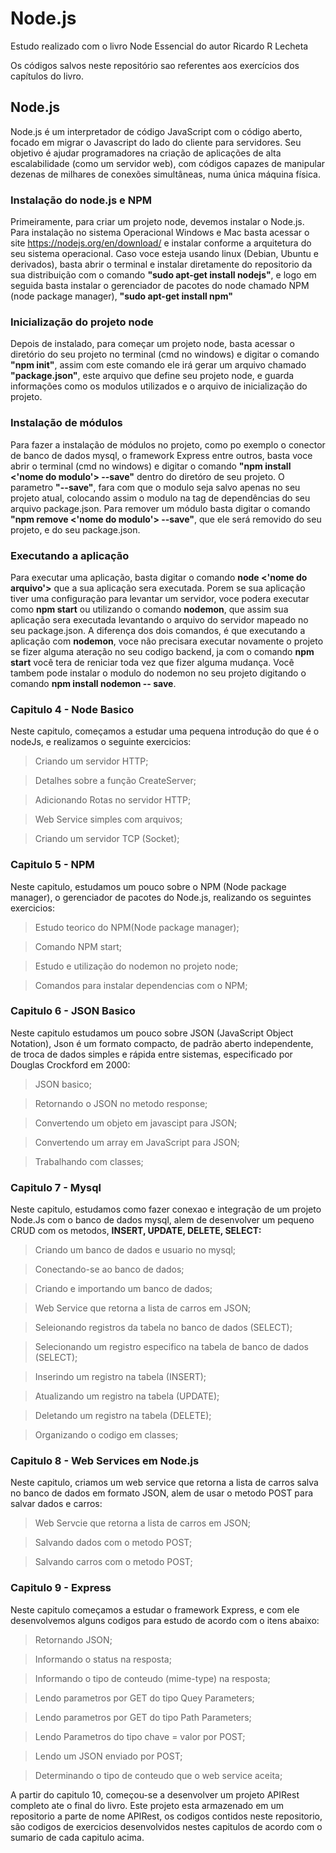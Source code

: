# Node.js

<p>Estudo realizado com o livro Node Essencial do autor Ricardo R Lecheta

Os códigos salvos neste repositório sao referentes aos exercícios dos capítulos do livro.

<h2>Node.js</h2>

Node.js é um interpretador de código JavaScript com o código aberto, focado em migrar o Javascript do lado do cliente para servidores. Seu objetivo é ajudar programadores na criação de aplicações de alta escalabilidade (como um servidor web), com códigos capazes de manipular dezenas de milhares de conexões simultâneas, numa única máquina física.


<h3>Instalação do node.js e NPM</h3>

Primeiramente, para criar um projeto node, devemos instalar o Node.js. Para instalação no sistema Operacional Windows e Mac basta acessar o site https://nodejs.org/en/download/ e instalar conforme a arquitetura do seu sistema operacional. Caso voce esteja usando linux (Debian, Ubuntu e derivados), basta abrir o terminal e instalar diretamente do repositorio da sua distribuição com o comando **"sudo apt-get install nodejs"**, e logo em seguida basta instalar o gerenciador de pacotes do node chamado NPM (node package manager), **"sudo apt-get install npm"**

<h3>Inicialização do projeto node</h3>

Depois de instalado, para começar um projeto node, basta acessar o diretório do seu projeto no terminal (cmd no windows) e digitar o comando **"npm init"**, assim com este comando ele irá gerar um arquivo chamado **"package.json"**, este arquivo que define seu projeto node, e guarda informações como os modulos utilizados e o arquivo de inicialização do projeto.

<h3>Instalação de módulos</h3>

Para fazer a instalação de módulos no projeto, como po exemplo o conector de banco de dados mysql, o framework Express entre outros, basta voce abrir o terminal (cmd no windows) e digitar o comando **"npm install <'nome do modulo'> --save"** dentro do diretóro de seu projeto. O parametro **"--save"**, fara com que o modulo seja salvo apenas no seu projeto atual, colocando assim o modulo na tag de dependências do seu arquivo package.json. Para remover um módulo basta digitar o comando **"npm remove <'nome do modulo'> --save"**, que ele será removido do seu projeto, e do seu package.json.
</p>

<h3>Executando a aplicação</h3>

Para executar uma aplicação, basta digitar o comando **node <'nome do arquivo'>** que a sua aplicação sera executada. Porem se sua aplicação tiver uma configuração para levantar um servidor, voce podera executar como **npm start** ou utilizando o comando **nodemon**, que assim sua aplicação sera executada levantando o arquivo do servidor mapeado no seu package.json. A diferença dos dois comandos, é que executando a aplicação com **nodemon**, voce não precisara executar novamente o projeto se fizer alguma ateração no seu codigo backend, ja com o comando **npm start** você tera de reniciar toda vez que fizer alguma mudança. Você tambem pode instalar o modulo do nodemon no seu projeto digitando o comando **npm install nodemon -- save**. 


</p>

<h3>Capitulo 4 - Node Basico</h3>

Neste capitulo, começamos a estudar uma pequena introdução do que é o nodeJs, e realizamos o seguinte exercicios: 

  >Criando um servidor HTTP;
    
  >Detalhes sobre a função CreateServer;
    
  >Adicionando Rotas no servidor HTTP;
    
  >Web Service simples com arquivos;
    
  >Criando um servidor TCP (Socket);

<h3>Capitulo 5 - NPM</h3>

Neste capitulo, estudamos um pouco sobre o NPM (Node package manager), o gerenciador de pacotes do Node.js, realizando os seguintes exercicios:

>Estudo teorico do NPM(Node package manager);

>Comando NPM start;

>Estudo e utilização do nodemon no projeto node;

>Comandos para instalar dependencias com o NPM;

<h3>Capitulo 6 - JSON Basico</h3>

Neste capitulo estudamos um pouco sobre JSON (JavaScript Object Notation), Json é um formato compacto, de padrão aberto independente, de troca de dados simples e rápida entre sistemas, especificado por Douglas Crockford em 2000:

 >JSON basico;
 
 >Retornando o JSON no metodo response;
 
 >Convertendo um objeto em javascipt para JSON;
 
 >Convertendo um array em JavaScript para JSON;
 
 >Trabalhando com classes;
 
 <h3>Capitulo 7 - Mysql</h3>

Neste capitulo, estudamos como fazer conexao e integração de um projeto Node.Js com o banco de dados mysql, alem de desenvolver um pequeno CRUD com os metodos, **INSERT, UPDATE, DELETE, SELECT:**

>Criando um banco de dados e usuario no mysql;

>Conectando-se ao banco de dados;

>Criando e importando um banco de dados;

>Web Service que retorna a lista de carros em JSON;

>Seleionando registros da tabela no banco de dados (SELECT);

>Selecionando um registro especifico na tabela de banco de dados (SELECT);

>Inserindo um registro na tabela (INSERT);

>Atualizando um registro na tabela (UPDATE);

>Deletando um registro na tabela (DELETE);

>Organizando o codigo em classes;

<h3>Capitulo 8 - Web Services em Node.js</h3>
 
Neste capitulo, criamos um web service que retorna a lista de carros salva no banco de dados em formato JSON, alem de usar o metodo POST para salvar dados e carros:

>Web Servcie que retorna a lista de carros em JSON;

>Salvando dados com o metodo POST;

>Salvando carros com o metodo POST;

<h3>Capitulo 9 - Express</h3>

Neste capitulo começamos a estudar o framework Express, e com ele desenvolvemos alguns codigos para estudo de acordo com o itens abaixo:

>Retornando JSON;

>Informando o status na resposta;

>Informando o tipo de conteudo (mime-type) na resposta;

>Lendo parametros por GET do tipo Quey Parameters;

>Lendo parametros por GET do tipo Path Parameters;

>Lendo Parametros do tipo chave = valor por POST;

>Lendo um JSON enviado por POST;

>Determinando o tipo de conteudo que o web service aceita;

A partir do capitulo 10, começou-se a desenvolver um projeto APIRest completo ate o final do livro. Este projeto esta armazenado em um repositorio a parte de nome APIRest, os codigos contidos neste repositorio, são codigos de exercicios desenvolvidos nestes capitulos de acordo com o sumario de cada capitulo acima.
